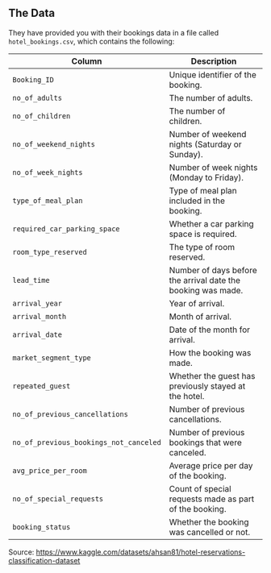 ## The Data

They have provided you with their bookings data in a file called `hotel_bookings.csv`, which contains the following:

| Column     | Description              |
|------------|--------------------------|
| `Booking_ID` | Unique identifier of the booking. |
| `no_of_adults` | The number of adults. |
| `no_of_children` | The number of children. |
| `no_of_weekend_nights` | Number of weekend nights (Saturday or Sunday). |
| `no_of_week_nights` | Number of week nights (Monday to Friday). |
| `type_of_meal_plan` | Type of meal plan included in the booking. |
| `required_car_parking_space` | Whether a car parking space is required. |
| `room_type_reserved` | The type of room reserved. |
| `lead_time` | Number of days before the arrival date the booking was made. |
| `arrival_year` | Year of arrival. |
| `arrival_month` | Month of arrival. |
| `arrival_date` | Date of the month for arrival. |
| `market_segment_type` | How the booking was made. |
| `repeated_guest` | Whether the guest has previously stayed at the hotel. |
| `no_of_previous_cancellations` | Number of previous cancellations. |
| `no_of_previous_bookings_not_canceled` | Number of previous bookings that were canceled. |
| `avg_price_per_room` | Average price per day of the booking. |
| `no_of_special_requests` | Count of special requests made as part of the booking. |
| `booking_status` | Whether the booking was cancelled or not. |

Source: https://www.kaggle.com/datasets/ahsan81/hotel-reservations-classification-dataset
